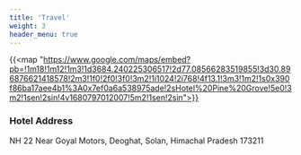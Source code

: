```yaml
---
title: 'Travel'
weight: 3
header_menu: true
---
```


{{<map "https://www.google.com/maps/embed?pb=!1m18!1m12!1m3!1d3684.240225306517!2d77.08566283519855!3d30.896876621418578!2m3!1f0!2f0!3f0!3m2!1i1024!2i768!4f13.1!3m3!1m2!1s0x390f86ba17aee4b1%3A0x7ef0a6a538975ade!2sHotel%20Pine%20Grove!5e0!3m2!1sen!2sin!4v1680797012007!5m2!1sen!2sin">}}

### Hotel Address

NH 22 Near Goyal Motors, Deoghat, Solan, Himachal Pradesh 173211
